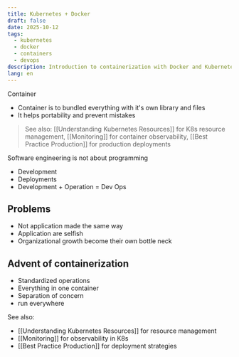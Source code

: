 ```yaml
---
title: Kubernetes + Docker
draft: false
date: 2025-10-12
tags:
  - kubernetes
  - docker
  - containers
  - devops
description: Introduction to containerization with Docker and Kubernetes
lang: en
---
```


Container

- Container is to bundled everything with it's own library and files
- It helps portability and prevent mistakes

> See also: [[Understanding Kubernetes Resources]] for K8s resource management, [[Monitoring]] for container observability, [[Best Practice Production]] for production deployments

Software engineering is not about programming

- Development
- Deployments
- Development + Operation = Dev Ops

## Problems

- Not application made the same way
- Application are selfish
- Organizational growth become their own bottle neck

## Advent of containerization

- Standardized operations
- Everything in one container
- Separation of concern
- run everywhere

See also:
- [[Understanding Kubernetes Resources]] for resource management
- [[Monitoring]] for observability in K8s
- [[Best Practice Production]] for deployment strategies
